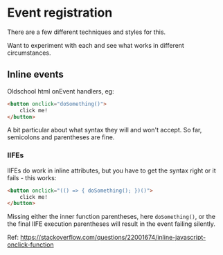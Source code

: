 Event registration
==================

There are a few different techniques and styles for this.

Want to experiment with each and see what works in different circumstances.




Inline events
-------------
Oldschool html onEvent handlers, eg:

```html
<button onclick="doSomething()">
	click me!
</button>
```
A bit particular about what syntax they will and won't accept.
So far, semicolons and parentheses are fine.

### IIFEs

IIFEs do work in inline attributes, but you have to get the syntax right or it fails - this works:

```html
<button onclick="(() => { doSomething(); })()">
	click me!
</button>
```

Missing either the inner function parentheses, here `doSomething()`, or the the final IIFE execution parentheses will result in the event failing silently.

Ref: https://stackoverflow.com/questions/22001674/inline-javascript-onclick-function



